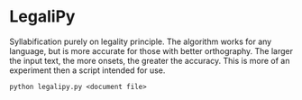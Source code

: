 # LegaliPy
Syllabification purely on legality principle. The algorithm works for any language, but is more accurate for those with better orthography. The larger the input text, the more onsets, the greater the accuracy. This is more of an experiment then a script intended for use.

```
python legalipy.py <document file>
```

